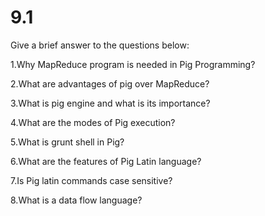 # 9.1


Give a brief answer to the questions below:

1.Why MapReduce program is needed in Pig Programming?

2.What are advantages of pig over MapReduce?

3.What is pig engine and what is its importance?

4.What are the modes of Pig execution?

5.What is grunt shell in Pig?

6.What are the features of Pig Latin language?

7.Is Pig latin commands case sensitive?

8.What is a data flow language? 
